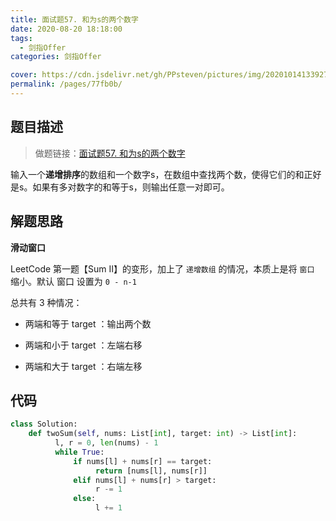 ```yaml
---
title: 面试题57. 和为s的两个数字
date: 2020-08-20 18:18:00
tags: 
  - 剑指Offer
categories: 剑指Offer

cover: https://cdn.jsdelivr.net/gh/PPsteven/pictures/img/20201014133927.png
permalink: /pages/77fb0b/
---
```


## 题目描述

> 做题链接：[面试题57. 和为s的两个数字](https://leetcode-cn.com/problems/he-wei-sde-liang-ge-shu-zi-lcof/)

输入一个**递增排序**的数组和一个数字s，在数组中查找两个数，使得它们的和正好是s。如果有多对数字的和等于s，则输出任意一对即可。

<!--more-->

## 解题思路

**滑动窗口**

LeetCode 第一题【Sum II】的变形，加上了 `递增数组` 的情况，本质上是将 `窗口` 缩小。默认 窗口 设置为 `0 - n-1`

总共有 3 种情况：

- 两端和等于 target ：输出两个数

- 两端和小于 target ：左端右移
- 两端和大于 target ：右端左移

## 代码

```python
class Solution:
    def twoSum(self, nums: List[int], target: int) -> List[int]:
          l, r = 0, len(nums) - 1
          while True:
              if nums[l] + nums[r] == target:
                   return [nums[l], nums[r]]
              elif nums[l] + nums[r] > target:
                   r -= 1
              else:
                   l += 1
```
